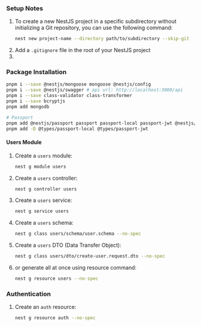[//]: # (nest new project-name --directory path/to/subdirectory --skip-git)

### Setup Notes
1. To create a new NestJS project in a specific subdirectory without initializing a Git repository, you can use the following command:
    ```bash
    nest new project-name --directory path/to/subdirectory --skip-git
    ```
2. Add a `.gitignore` file in the root of your NestJS project
3. 


### Package Installation
   ```bash
   pnpm i --save @nestjs/mongoose mongoose @nestjs/config
   pnpm i --save @nestjs/swagger # api url: http://localhost:3000/api
   pnpm i --save class-validator class-transformer
   pnpm i --save bcryptjs
   pnpm add mongodb
   
   # Passport
   pnpm add @nestjs/passport passport passport-local passport-jwt @nestjs/jwt
   pnpm add -D @types/passport-local @types/passport-jwt
   
   ```

#### Users Module
1. Create a `users` module:
    ```bash
    nest g module users
    ```
2. Create a `users` controller:
    ```bash
    nest g controller users
    ```
3. Create a `users` service:
    ```bash
    nest g service users
    ```
4. Create a `users` schema:
    ```bash
    nest g class users/schema/user.schema --no-spec
    ```
5. Create a `users` DTO (Data Transfer Object):
    ```bash
    nest g class users/dto/create-user.request.dto --no-spec
    ```
6. or generate all at once using resource command:
   ```bash
   nest g resource users --no-spec
   ```
   

### Authentication
1. Create an `auth` resource:
    ```bash
    nest g resource auth --no-spec
    ```

